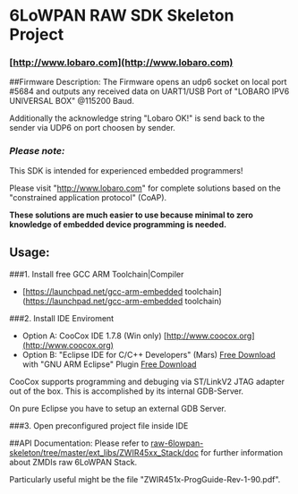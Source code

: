 # 6LoWPAN RAW SDK Skeleton Project
### [http://www.lobaro.com](http://www.lobaro.com)

##Firmware Description:
The Firmware opens an udp6 socket on local port #5684 and outputs any received
data on UART1/USB Port of "LOBARO IPV6 UNIVERSAL BOX" @115200 Baud.

Additionally the acknowledge string "Lobaro OK!" is send back to the sender via UDP6 on port choosen by sender.

### *Please note:*
This SDK is intended for experienced embedded programmers!

Please visit "http://www.lobaro.com" for complete solutions based on the "constrained application protocol" (CoAP). 

**These solutions are much easier to use because minimal to zero knowledge of embedded device programming is needed.**

## Usage:

###1. Install free GCC ARM Toolchain|Compiler
  * [https://launchpad.net/gcc-arm-embedded toolchain](https://launchpad.net/gcc-arm-embedded toolchain)
  
###2. Install IDE Enviroment
  * Option A: CooCox IDE 1.7.8 (Win only)  [http://www.coocox.org](http://www.coocox.org)
  * Option B: "Eclipse IDE for C/C++ Developers" (Mars)  [Free Download](http://www.eclipse.org/downloads/packages/eclipse-ide-cc-developers/marsr) with "GNU ARM Eclipse" Plugin  [Free Download](http://gnuarmeclipse.github.io/)

CooCox supports programming and debuging via ST/LinkV2 JTAG adapter out of the box. This is accomplished by its internal GDB-Server. 

On pure Eclipse you have to setup an external GDB Server.


###3. Open preconfigured project file inside IDE


  

  
##API Documentation:
Please refer to [raw-6lowpan-skeleton/tree/master/ext_libs/ZWIR45xx_Stack/doc](https://github.com/Lobaro/raw-6lowpan-skeleton/tree/master/ext_libs/ZWIR45xx_Stack/doc) for further information
about ZMDIs raw 6LoWPAN Stack. 

Particularly useful might be the file "ZWIR451x-ProgGuide-Rev-1-90.pdf". 

